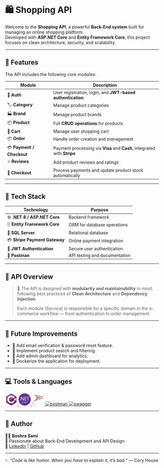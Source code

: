 # 🛍️ Shopping API  

Welcome to the **Shopping API**, a powerful **Back-End system** built for managing an online shopping platform.  
Developed with **ASP.NET Core** and **Entity Framework Core**, this project focuses on clean architecture, security, and scalability.

---

## 🚀 Features  

The API includes the following core modules:

| Module | Description |
|---------|--------------|
| 🔐 **Auth** | User registration, login, and **JWT-based authentication** |
| 🏷️ **Category** | Manage product categories |
| 🏭 **Brand** | Manage product brands |
| 📦 **Product** | Full **CRUD operations** for products |
| 🛒 **Cart** | Manage user shopping cart |
| 📦 **Order** | Handle order creation and management |
| 💳 **Payment / Checkout** | Payment processing via **Visa** and **Cash**, integrated with **Stripe** |
| ⭐ **Reviews** | Add product reviews and ratings |
| 🧾 **Checkout** | Process payments and update product stock automatically |

---

## 🧰 Tech Stack  

| Technology | Purpose |
|-------------|----------|
| ⚙️ **.NET 8 / ASP.NET Core** | Backend framework |
| 🗄️ **Entity Framework Core** | ORM for database operations |
| 💾 **SQL Server** | Relational database |
| 💳 **Stripe Payment Gateway** | Online payment integration |
| 🔑 **JWT Authentication** | Secure user authentication |
| 🧪 **Postman** | API testing and documentation |

---

## 📸 API Overview  

> 🔧 The API is designed with **modularity and maintainability** in mind, following best practices of **Clean Architecture** and **Dependency Injection**.  
>  
> Each module (Service) is responsible for a specific domain in the e-commerce workflow — from authentication to order management.

---

## 🧠 Future Improvements  
- 🔹 Add email verification & password reset feature.  
- 🔹 Implement product search and filtering.  
- 🔹 Add admin dashboard for analytics.  
- 🔹 Dockerize the application for deployment.  

---

## 💻 Tools & Languages  

<p align="left">
  <a href="https://learn.microsoft.com/en-us/dotnet/csharp/" target="_blank" rel="noreferrer"> 
    <img src="https://raw.githubusercontent.com/devicons/devicon/master/icons/csharp/csharp-original.svg" alt="csharp" width="40" height="40"/> 
  </a>
  <a href="https://dotnet.microsoft.com/en-us/apps/aspnet" target="_blank" rel="noreferrer"> 
    <img src="https://raw.githubusercontent.com/devicons/devicon/master/icons/dotnetcore/dotnetcore-original.svg" alt="asp.net core" width="40" height="40"/> 
  </a>
  <a href="https://www.microsoft.com/en-us/sql-server" target="_blank" rel="noreferrer"> 
    <img src="https://raw.githubusercontent.com/devicons/devicon/master/icons/microsoftsqlserver/microsoftsqlserver-original.svg" alt="sqlserver" width="40" height="40"/> 
  </a>
  <a href="https://www.postman.com/" target="_blank" rel="noreferrer"> 
    <img src="https://www.vectorlogo.zone/logos/getpostman/getpostman-icon.svg" alt="postman" width="40" height="40"/> 
  </a>
  <a href="https://swagger.io/" target="_blank" rel="noreferrer"> 
    <img src="https://static1.smartbear.co/swagger/media/assets/images/swagger_logo.svg" alt="swagger" width="40" height="40"/> 
  </a>
</p>

---

## 🌟 Author  

👩‍💻 **Boshra Sami**  
💬 Passionate about Back-End Development and API Design.  
🔗 [LinkedIn](https://www.linkedin.com/in/boshra-nofal-9247422a1/) | [GitHub](https://github.com/boshranofal)

---

✨ *“Code is like humor. When you have to explain it, it’s bad.”* — Cory House  
